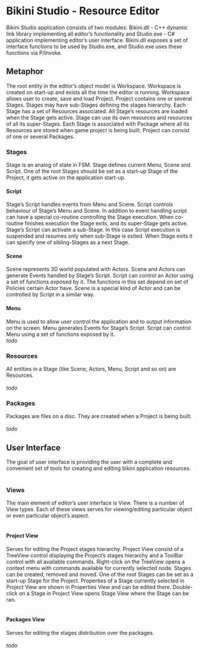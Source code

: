 # Bikini Studio - Resource Editor #
Bikini Studio application consists of two modules: Bikini.dll - C++ dynamic link library implementing all editor’s functionality and Studio.exe - C# application implementing editor’s user interface. Bikini.dll exposes a set of interface functions to be used by Studio.exe, and Studio.exe uses these functions via P/Invoke.

## Metaphor ##
The root entity in the editor’s object model is Workspace. Workspace is created on start-up and exists all the time the editor is running. Workspace allows user to create, save and load Project. Project contains one or several Stages. Stages may have sub-Stages defining the stages hierarchy. Each Stage has a set of Resources associated. All Stage’s resources are loaded when the Stage gets active. Stage can use its own resources and resources of all its super-Stages. Each Stage is associated with Package where all its Resources are stored when game project is being built. Project can consist of one or several Packages.

### Stages ###
Stage is an analog of state in FSM. Stage defines current Menu, Scene and Script. One of the root Stages should be set as a start-up Stage of the Project, it gets active on the application start-up.

#### Script ####
Stage’s Script handles events from Menu and Scene. Script controls behaviour of Stage’s Menu and Scene. In addition to event handling script can have a special co-routine controlling the Stage execution. When co-routine finishes execution the Stage exits, and its super-Stage gets active. Stage’s Script can activate a sub-Stage. In this case Script execution is suspended and resumes only when sub-Stage is exited. When Stage exits it can specify one of sibling-Stages as a next Stage.

#### Scene ####
Scene represents 3D world populated with Actors. Scene and Actors can generate Events handled by Stage’s Script. Script can control an Actor using a set of functions exposed by it. The functions in this set depend on set of Policies certain Actor have. Scene is a special kind of Actor and can be controlled by Script in a similar way.

#### Menu ####
Menu is used to allow user control the application and to output information on the screen. Menu generates Events for Stage’s Script. Script can control Menu using a set of functions exposed by it.
<br><i>todo</i>

<h3>Resources</h3>
All entities in a Stage (like Scene, Actors, Menu, Script and so on) are Resources.<br>
<br><i>todo</i>

<h3>Packages</h3>
Packages are files on a disc. They are created when a Project is being built.<br>
<br><i>todo</i>

<h2>User Interface</h2>
The goal of user interface is providing the user with a complete and convenient set of tools for creating and editing bikini application resources.<br>
<br>
<h3>Views</h3>
The main element of editor’s user interface is View. There is a number of View types. Each of these views serves for viewing/editing particular object or even particular object’s aspect.<br>
<br>
<h4>Project View</h4>
Serves for editing the Project stages hierarchy. Project View consist of a TreeView control displaying the Project’s stages hierarchy and a ToolBar control with all available commands. Right-click on the TreeView opens a context menu with commands available for currently selected node. Stages can be created, removed and moved. One of the root Stages can be set as a start-up Stage for the Project. Properties of a Stage currently selected in Project View are shown in Properties View and can be edited there. Double-click on a Stage in Project View opens Stage View where the Stage can be ran.<br>
<br>
<h4>Packages View</h4>
Serves for editing the stages distribution over the packages.<br>
<br><i>todo</i>